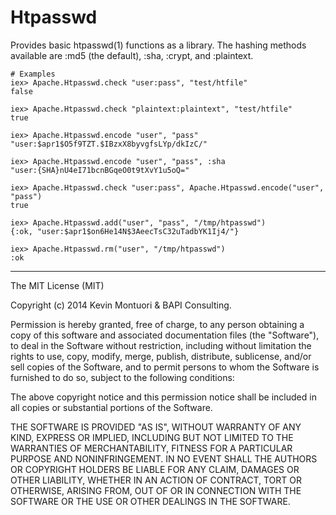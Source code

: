 Htpasswd
========

Provides basic htpasswd(1) functions as a library.  The hashing
methods available are :md5 (the default), :sha, :crypt, and
:plaintext.

    # Examples
    iex> Apache.Htpasswd.check "user:pass", "test/htfile"
    false
  
    iex> Apache.Htpasswd.check "plaintext:plaintext", "test/htfile"
    true
  
    iex> Apache.Htpasswd.encode "user", "pass"
    "user:$apr1$O5f9TZT.$IBzxX8byvgfsLYp/dkIzC/"
  
    iex> Apache.Htpasswd.encode "user", "pass", :sha
    "user:{SHA}nU4eI71bcnBGqeO0t9tXvY1u5oQ="
  
    iex> Apache.Htpasswd.check "user:pass", Apache.Htpasswd.encode("user", "pass")
    true  
  
    iex> Apache.Htpasswd.add("user", "pass", "/tmp/htpasswd")
    {:ok, "user:$apr1$on6He14N$3AeecTsC32uTadbYK1Ij4/"}
  
    iex> Apache.Htpasswd.rm("user", "/tmp/htpasswd")
    :ok

--------

The MIT License (MIT)

Copyright (c) 2014 Kevin Montuori & BAPI Consulting.

Permission is hereby granted, free of charge, to any person obtaining
a copy of this software and associated documentation files (the
"Software"), to deal in the Software without restriction, including
without limitation the rights to use, copy, modify, merge, publish,
distribute, sublicense, and/or sell copies of the Software, and to
permit persons to whom the Software is furnished to do so, subject to
the following conditions:

The above copyright notice and this permission notice shall be
included in all copies or substantial portions of the Software.

THE SOFTWARE IS PROVIDED "AS IS", WITHOUT WARRANTY OF ANY KIND,
EXPRESS OR IMPLIED, INCLUDING BUT NOT LIMITED TO THE WARRANTIES OF
MERCHANTABILITY, FITNESS FOR A PARTICULAR PURPOSE AND
NONINFRINGEMENT. IN NO EVENT SHALL THE AUTHORS OR COPYRIGHT HOLDERS BE
LIABLE FOR ANY CLAIM, DAMAGES OR OTHER LIABILITY, WHETHER IN AN ACTION
OF CONTRACT, TORT OR OTHERWISE, ARISING FROM, OUT OF OR IN CONNECTION
WITH THE SOFTWARE OR THE USE OR OTHER DEALINGS IN THE SOFTWARE.
